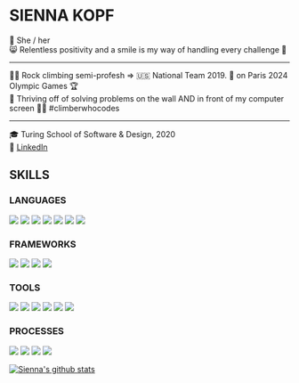 # SIENNA KOPF
💃 She / her <br />
😸 Relentless positivity and a smile is my way of handling every challenge 🧠 
*** *** ***
🧗‍♀️ Rock climbing semi-profesh => 🇺🇸 National Team 2019. 👀 on Paris 2024 Olympic Games 🏆 <br/>
🧠 Thriving off of solving problems on the wall AND in front of my computer screen 👩‍💻 #climberwhocodes <br/>
*** *** ***
🎓 Turing School of Software & Design, 2020 <br/>
🔎 [LinkedIn](https://www.linkedin.com/in/sienna-kopf-b22b701b1/) </br>

## SKILLS
### LANGUAGES
<p>
  <img src="https://img.shields.io/badge/ruby%20-E43A9C.svg?&style=for-the-badge&logo=ruby&logoColor=white" />
  <img src="https://img.shields.io/badge/javascript%20-F8C302.svg?&style=for-the-badge&logo=javascript&logoColor=white" />
  <img src="https://img.shields.io/badge/html5%20-F8620A.svg?&style=for-the-badge&logo=html5&logoColor=white" />
  <img src="https://img.shields.io/badge/css3%20-44EC50.svg?&style=for-the-badge&logo=css3&logoColor=white" />
  <img src="https://img.shields.io/badge/SQL%20-9735E1.svg?style=for-the-badge&logo=SQL&logoColor=white" />
  <img src="https://img.shields.io/badge/ActiveRecord%20-E43A9C.svg?&style=for-the-badge&logo=ActiveRecord&logoColor=white" />
  <img src="https://img.shields.io/badge/GraphQL%20-F8C302.svg?&style=for-the-badge&logo=GraphQL&logoColor=white" />
</p>

### FRAMEWORKS
<p>
  <img src="https://img.shields.io/badge/rails%20-F8620A.svg?&style=for-the-badge&logo=rails&logoColor=white" />
  <img src="https://img.shields.io/badge/sinatra%20-44EC50.svg?&style=for-the-badge" />
  <img src="https://img.shields.io/badge/node.js%20-9735E1.svg?&style=for-the-badge&logo=node.js&logoColor=white" />
  <img src="https://img.shields.io/badge/express.js%20-E43A9C.svg?&style=for-the-badge&logo=express.js&logoColor=white" />
</p>

### TOOLS 
<p>
  <img src="https://img.shields.io/badge/rspec%20-F8C302.svg?&style=for-the-badge&logo=rspec&logoColor=white" />
  <img src="https://img.shields.io/badge/heroku%20-F8620A.svg?&style=for-the-badge&logo=heroku&logoColor=white" />
  <img src="https://img.shields.io/badge/CI%20-44EC50.svg?&style=for-the-badge&logo=CI&logoColor=white" />
  <img src="https://img.shields.io/badge/Postgres%20-9735E1.svg?&style=for-the-badge&logo=Postgres&logoColor=white" />
  <img src="https://img.shields.io/badge/Postico%20-E43A9C.svg?&style=for-the-badge&logo=Postico&logoColor=white" />
  <img src="https://img.shields.io/badge/Git%20-F8C302.svg?&style=for-the-badge&logo=Git&logoColor=white" />
</p>

### PROCESSES
<p>
  <img src="https://img.shields.io/badge/OOP%20-F8620A.svg?&style=for-the-badge&logo=OOP&logoColor=white" />
  <img src="https://img.shields.io/badge/TDD%20-44EC50.svg?&style=for-the-badge&logo=TDD&logoColor=white" />
  <img src="https://img.shields.io/badge/MVC%20-9735E1.svg?&style=for-the-badge&logo=MVC&logoColor=white" />
  <img src="https://img.shields.io/badge/REST%20-E43A9C.svg?&style=for-the-badge&logo=REST&logoColor=white" />
</p>

[![Sienna's github stats](https://github-readme-stats.vercel.app/api?username=sienna-kopf)](https://github.com/sienna-kopf/github-readme-stats)

